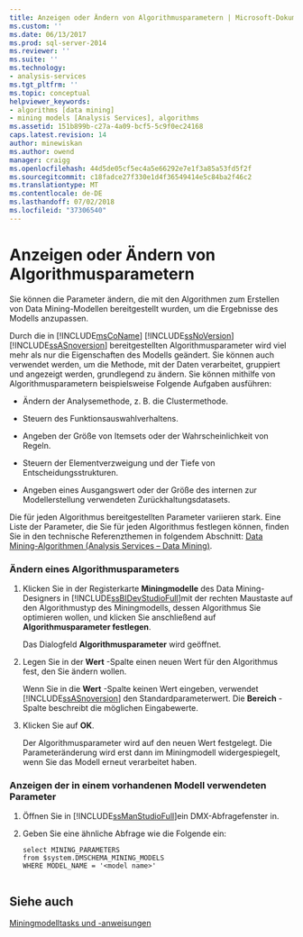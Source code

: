 ```yaml
---
title: Anzeigen oder Ändern von Algorithmusparametern | Microsoft-Dokumentation
ms.custom: ''
ms.date: 06/13/2017
ms.prod: sql-server-2014
ms.reviewer: ''
ms.suite: ''
ms.technology:
- analysis-services
ms.tgt_pltfrm: ''
ms.topic: conceptual
helpviewer_keywords:
- algorithms [data mining]
- mining models [Analysis Services], algorithms
ms.assetid: 151b899b-c27a-4a09-bcf5-5c9f0ec24168
caps.latest.revision: 14
author: minewiskan
ms.author: owend
manager: craigg
ms.openlocfilehash: 44d5de05cf5ec4a5e66292e7e1f3a85a53fd5f2f
ms.sourcegitcommit: c18fadce27f330e1d4f36549414e5c84ba2f46c2
ms.translationtype: MT
ms.contentlocale: de-DE
ms.lasthandoff: 07/02/2018
ms.locfileid: "37306540"
---
```

# <a name="view-or-change-algorithm-parameters"></a>Anzeigen oder Ändern von Algorithmusparametern
  Sie können die Parameter ändern, die mit den Algorithmen zum Erstellen von Data Mining-Modellen bereitgestellt wurden, um die Ergebnisse des Modells anzupassen.  
  
 Durch die in [!INCLUDE[msCoName](../../includes/msconame-md.md)] [!INCLUDE[ssNoVersion](../../includes/ssnoversion-md.md)] [!INCLUDE[ssASnoversion](../../includes/ssasnoversion-md.md)] bereitgestellten Algorithmusparameter wird viel mehr als nur die Eigenschaften des Modells geändert. Sie können auch verwendet werden, um die Methode, mit der Daten verarbeitet, gruppiert und angezeigt werden, grundlegend zu ändern. Sie können mithilfe von Algorithmusparametern beispielsweise Folgende Aufgaben ausführen:  
  
-   Ändern der Analysemethode, z. B. die Clustermethode.  
  
-   Steuern des Funktionsauswahlverhaltens.  
  
-   Angeben der Größe von Itemsets oder der Wahrscheinlichkeit von Regeln.  
  
-   Steuern der Elementverzweigung und der Tiefe von Entscheidungsstrukturen.  
  
-   Angeben eines Ausgangswert oder der Größe des internen zur Modellerstellung verwendeten Zurückhaltungsdatasets.  
  
 Die für jeden Algorithmus bereitgestellten Parameter variieren stark. Eine Liste der Parameter, die Sie für jeden Algorithmus festlegen können, finden Sie in den technische Referenzthemen in folgendem Abschnitt: [Data Mining-Algorithmen &#40;Analysis Services – Data Mining&#41;](data-mining-algorithms-analysis-services-data-mining.md).  
  
### <a name="change-an-algorithm-parameter"></a>Ändern eines Algorithmusparameters  
  
1.  Klicken Sie in der Registerkarte **Miningmodelle** des Data Mining-Designers in [!INCLUDE[ssBIDevStudioFull](../../includes/ssbidevstudiofull-md.md)]mit der rechten Maustaste auf den Algorithmustyp des Miningmodells, dessen Algorithmus Sie optimieren wollen, und klicken Sie anschließend auf **Algorithmusparameter festlegen**.  
  
     Das Dialogfeld **Algorithmusparameter** wird geöffnet.  
  
2.  Legen Sie in der **Wert** -Spalte einen neuen Wert für den Algorithmus fest, den Sie ändern wollen.  
  
     Wenn Sie in die **Wert** -Spalte keinen Wert eingeben, verwendet [!INCLUDE[ssASnoversion](../../includes/ssasnoversion-md.md)] den Standardparameterwert. Die **Bereich** -Spalte beschreibt die möglichen Eingabewerte.  
  
3.  Klicken Sie auf **OK**.  
  
     Der Algorithmusparameter wird auf den neuen Wert festgelegt. Die Parameteränderung wird erst dann im Miningmodell widergespiegelt, wenn Sie das Modell erneut verarbeitet haben.  
  
### <a name="view-the-parameters-used-in-an-existing-model"></a>Anzeigen der in einem vorhandenen Modell verwendeten Parameter  
  
1.  Öffnen Sie in [!INCLUDE[ssManStudioFull](../../includes/ssmanstudiofull-md.md)]ein DMX-Abfragefenster in.  
  
2.  Geben Sie eine ähnliche Abfrage wie die Folgende ein:  
  
    ```  
    select MINING_PARAMETERS   
    from $system.DMSCHEMA_MINING_MODELS  
    WHERE MODEL_NAME = '<model name>'  
  
    ```  
  
## <a name="see-also"></a>Siehe auch  
 [Miningmodelltasks und -anweisungen](mining-model-tasks-and-how-tos.md)  
  
  
